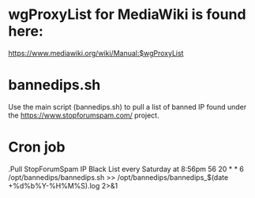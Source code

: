 # wgProxyList for MediaWiki is found here:
 https://www.mediawiki.org/wiki/Manual:$wgProxyList

# bannedips.sh
 Use the main script (bannedips.sh) to pull a list of banned IP found under the https://www.stopforumspam.com/ project.

# Cron job
.Pull StopForumSpam IP Black List every Saturday at 8:56pm
56 20 * * 6 /opt/bannedips/bannedips.sh >> /opt/bannedips/bannedips_$(date +\%d\%b\%Y-\%H\%M\%S).log 2>&1
